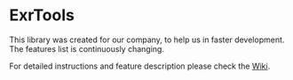 # ExrTools

This library was created for our company, to help us in faster development. 
The features list is continuously changing.

For detailed instructions and feature description please check the [Wiki](https://github.com/exera-development/ExrTools/wiki "Wiki").
